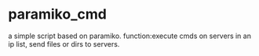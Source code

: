 # paramiko_cmd
a simple script based on paramiko. function:execute cmds on servers in an ip list, send files or dirs to servers.  
